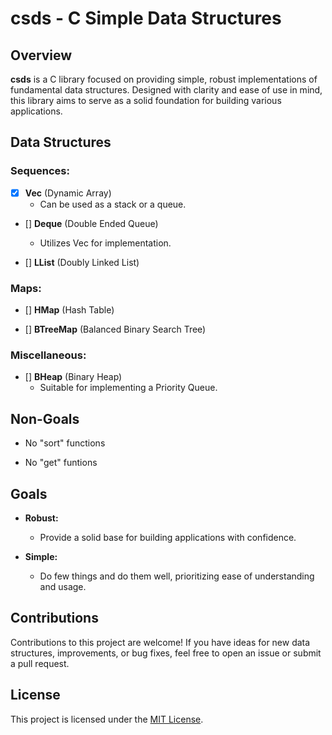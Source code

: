 # csds - C Simple Data Structures

## Overview

**csds** is a C library focused on providing simple, robust implementations of 
fundamental data structures. Designed with clarity and ease of use in mind, this
library aims to serve as a solid foundation for building various applications.

## Data Structures

### Sequences:

- [x] **Vec** (Dynamic Array)
  - Can be used as a stack or a queue.

- [] **Deque** (Double Ended Queue)
  - Utilizes Vec for implementation.

- [] **LList** (Doubly Linked List)

### Maps:

- [] **HMap** (Hash Table)

- [] **BTreeMap** (Balanced Binary Search Tree)

### Miscellaneous:

- [] **BHeap** (Binary Heap)
  - Suitable for implementing a Priority Queue.

## Non-Goals

- No "sort" functions

- No "get" funtions

## Goals

- **Robust:**
  - Provide a solid base for building applications with confidence.

- **Simple:**
  - Do few things and do them well, prioritizing ease of understanding and usage.

## Contributions

Contributions to this project are welcome!
If you have ideas for new data structures, improvements, or bug fixes, feel free
to open an issue or submit a pull request.

## License

This project is licensed under the [MIT License](LICENSE).
